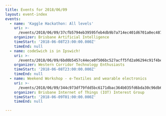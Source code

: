 ```yaml
---
title: Events for 2018/06/09
layout: event-index
events:
  - name: 'Kaggle Hackathon: All levels'
    uri: >-
      /events/2018/06/09/37cfb5794eb39595feb4db9b7a714ec401d6701a0ec4878d75c75a44221caf1c
    organizer: Brisbane Artificial Intelligence
    timeStart: '2018-06-08T23:00:00.000Z'
    timeEnd: null
  - name: codeSwich is in Ipswich!
    uri: >-
      /events/2018/06/09/6bd0b5457c44ece0f506bc527acff5fd2a96294c91f4befe076f55da09754ba6
    organizer: Western Corridor Technology Enthusiasts
    timeStart: '2018-06-08T23:00:00.000Z'
    timeEnd: null
  - name: Weekend Workshop - e-Textiles and wearable electronics
    uri: >-
      /events/2018/06/09/344c973df79fdd5bc6171dbac364b035fd6bda30c96db6fcd2c459d2e1a3830d
    organizer: Brisbane Internet of Things (IOT) Interest Group
    timeStart: '2018-06-09T01:00:00.000Z'
    timeEnd: null

---
```

